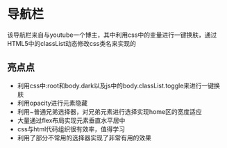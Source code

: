# 导航栏
  该导航栏来自与youtube一个博主，其中利用css中的变量进行一键换肤，通过HTML5中的classList动态修改css类名来实现的
## 亮点点
- 利用css中:root和body.dark以及js中的body.classList.toggle来进行一键换肤
- 利用opacity进行元素隐藏
- 利用~普通兄弟选择器，对兄弟元素进行选择实现home区的宽度适应
- 大量通过flex布局实现元素垂直水平居中
- css与html代码组织很有效率，值得学习
- 利用了部分不常用的选择器实现了非常有用的效果
